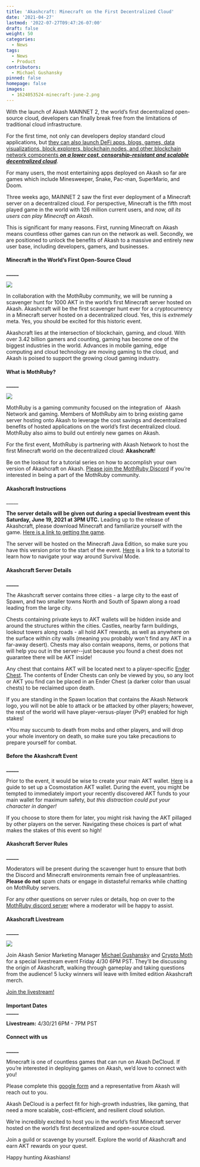 ```yaml
---
title: 'Akashcraft: Minecraft on the First Decentralized Cloud'
date: '2021-04-27'
lastmod: '2022-07-27T09:47:26-07:00'
draft: false
weight: 50
categories:
  - News
tags:
  - News
  - Product
contributors:
  - Michael Gushansky
pinned: false
homepage: false
images:
  - 1624053524-minecraft-june-2.png
---
```

  
With the launch of Akash MAINNET 2, the world’s first decentralized open-source cloud, developers can finally break free from the limitations of traditional cloud infrastructure.  
  
For the first time, not only can developers deploy standard cloud applications, but [they can also launch DeFi apps, blogs, games, data visualizations, block explorers, blockchain nodes, and other blockchain network components _**on a lower cost, censorship-resistant and scalable decentralized cloud**_](https://github.com/ovrclk/awesome-akash).  

For many users, the most entertaining apps deployed on Akash so far are games which include Minesweeper, Snake, Pac-man, SuperMario, and Doom.  

Three weeks ago, MAINNET 2 saw the first ever deployment of a Minecraft server on a decentralized cloud. For perspective, Minecraft is the fifth most played game in the world with 126 million current users, and _now, all its users can play Minecraft on Akash_.   

This is significant for many reasons. First, running Minecraft on Akash means countless other games can run on the network as well. Secondly, we are positioned to unlock the benefits of Akash to a massive and entirely new user base, including developers, gamers, and businesses.  

#### **Minecraft in the World’s First Open-Source Cloud**  
**\_\_\_\_\_**

![](https://www.datocms-assets.com/45776/1620925257-2021-04-2316-48-54-1024x640.png)

In collaboration with the MothRuby community, we will be running a scavenger hunt for 1000 AKT in the world’s first Minecraft server hosted on Akash. Akashcraft will be the first scavenger hunt ever for a cryptocurrency in a Minecraft server hosted on a decentralized cloud. Yes, this is _extremely_ meta. Yes, you should be excited for this historic event.  
  
Akashcraft lies at the intersection of blockchain, gaming, and cloud. With over 3.42 billion gamers and counting, gaming has become one of the biggest industries in the world. Advances in mobile gaming, edge computing and cloud technology are moving gaming to the cloud, and Akash is poised to support the growing cloud gaming industry.  

#### **What is MothRuby?**  
**\_\_\_\_\_**

![](https://www.datocms-assets.com/45776/1620925359-mothwoobie-1024x760.png)

MothRuby is a gaming community focused on the integration of  Akash Network and gaming. Members of MothRuby aim to bring existing game server hosting onto Akash to leverage the cost savings and decentralized benefits of hosted applications on the world’s first decentralized cloud. MothRuby also aims to build out entirely new games on Akash.   

For the first event, MothRuby is partnering with Akash Network to host the first Minecraft world on the decentralized cloud: **Akashcraft**!   

Be on the lookout for a tutorial series on how to accomplish your own version of Akashcraft on Akash. [Please join the MothRuby Discord](https://discord.gg/ADf5XfnR8T) if you’re interested in being a part of the MothRuby community.

#### **Akashcraft Instructions**  
\_\_\_\_\_

**The server details will be given out during a special livestream event this Saturday, June 19, 2021 at 3PM UTC.** Leading up to the release of Akashcraft, please download Minecraft and familiarize yourself with the game. [Here is a link to getting the game](https://help.minecraft.net/hc/en-us/articles/360029685252-How-do-I-install-Minecraft-Java-Edition-).   

The server will be hosted on the Minecraft Java Edition, so make sure you have this version prior to the start of the event. [Here](https://www.youtube.com/watch?v=bUudx1cPiAA) is a link to a tutorial to learn how to navigate your way around Survival Mode. 

#### **Akashcraft Server Details**  
**\_\_\_\_\_**

The Akashcraft server contains three cities - a large city to the east of Spawn, and two smaller towns North and South of Spawn along a road leading from the large city.   

Chests containing private keys to AKT wallets will be hidden inside and around the structures within the cities. Castles, nearby farm buildings, lookout towers along roads - all hold AKT rewards, as well as anywhere on the surface within city walls (meaning you probably won't find any AKT in a far-away desert). Chests may also contain weapons, items, or potions that will help you out in the server--just because you found a chest does not guarantee there will be AKT inside!  

Any chest that contains AKT will be located next to a player-specific [Ender Chest](https://minecraft.fandom.com/wiki/Ender_Chest). The contents of Ender Chests can only be viewed by you, so any loot or AKT you find can be placed in an Ender Chest (a darker color than usual chests) to be reclaimed upon death.   

If you are standing in the Spawn location that contains the Akash Network logo, you will not be able to attack or be attacked by other players; however, the rest of the world will have player-versus-player (PvP) enabled for high stakes!    

\*You may succumb to death from mobs and other players, and will drop your whole inventory on death, so make sure you take precautions to prepare yourself for combat. 

#### **Before the Akashcraft Event**  
**\_\_\_\_\_**

Prior to the event, it would be wise to create your main AKT wallet. [Here](https://medium.com/cosmostation/how-to-create-your-personal-akash-network-akt-account-on-cosmostation-wallet-ios-android-web-16e51b568400#:~:text=How%20to%20create%2Fimport%20a,dashboard%20of%20Cosmostation%20Web%20Wallet.&text=Press%20%E2%80%9CImport%20Wallet%2C%E2%80%9D%20type,is%20encrypted%20using%20the%20PIN.) is a guide to set up a Cosmostation AKT wallet. During the event, you might be tempted to immediately import your recently discovered AKT funds to your main wallet for maximum safety, _but this distraction could put your character in danger!_   

If you choose to store them for later, you might risk having the AKT pillaged by other players on the server. Navigating these choices is part of what makes the stakes of this event so high!  

#### **Akashcraft Server Rules**  
**\_\_\_\_\_**

Moderators will be present during the scavenger hunt to ensure that both the Discord and Minecraft environments remain free of unpleasantries. **Please do not** spam chats or engage in distasteful remarks while chatting on MothRuby servers.  

For any other questions on server rules or details, hop on over to the [MothRuby discord server](https://discord.gg/ADf5XfnR8T) where a moderator will be happy to assist.

#### **Akashcraft Livestream**  
**\_\_\_\_\_**

![](https://www.datocms-assets.com/45776/1620925375-akashcraftlivestream-twitter-1024x576.png)

Join Akash Senior Marketing Manager [Michael Gushansky](https://akash.network/blog/introducing-michael-gushansky/) and [Crypto Moth](https://twitter.com/JustaCryptoMoth) for a special livestream event Friday 4/30 6PM PST. They’ll be discussing the origin of Akashcraft, walking through gameplay and taking questions from the audience! 5 lucky winners will leave with limited edition Akashcraft merch.

[Join the livestream!](https://youtu.be/jKv5OPhB_-c)

####   
**Important Dates**  
**\_\_\_\_\_**

**Livestream:** 4/30/21 6PM - 7PM PST  

#### **Connect with us**  
**\_\_\_\_\_**

Minecraft is one of countless games that can run on Akash DeCloud. If you’re interested in deploying games on Akash, we’d love to connect with you! 

Please complete this [google form](https://docs.google.com/forms/d/e/1FAIpQLSeSo8fBBapxLJsV3frpFljMJbZ8NR3qRNLiouJOWIk9E4EqVw/viewform?usp=sf_link) and a representative from Akash will reach out to you.  

Akash DeCloud is a perfect fit for high-growth industries, like gaming, that need a more scalable, cost-efficient, and resilient cloud solution.  
  
We’re incredibly excited to host you in the world’s first Minecraft server hosted on the world’s first decentralized and open-source cloud. 

Join a guild or scavenge by yourself. Explore the world of Akashcraft and earn AKT rewards on your quest. 

Happy hunting Akashians!